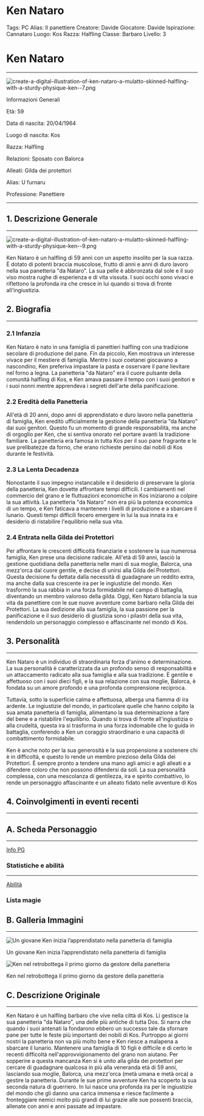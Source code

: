 # Ken Nataro

Tags: PC
Alias: Il panettiere
Creatore: Davide
Giocatore: Davide
Ispirazione: Cannataro
Luogo: Kos
Razza: Halfling
Classe: Barbaro
Livello: 3

# Ken Nataro

---

![create-a-digital-illustration-of-ken-nataro-a-mulatto-skinned-halfling-with-a-sturdy-physique-ken--7.png](Ken%20Nataro%20b2efe30ba9fd49d2a77e104631b0d916/create-a-digital-illustration-of-ken-nataro-a-mulatto-skinned-halfling-with-a-sturdy-physique-ken--7.png)

Informazioni Generali

Età: 59

Data di nascita: 20/04/1964

Luogo di nascita: Kos

Razza: Halfling

Relazioni: Sposato con Balorca

Alleati: Gilda dei protettori

Alias: U furnaru 

Professione: Panettiere

---

## 1. Descrizione Generale

---

![create-a-digital-illustration-of-ken-nataro-a-mulatto-skinned-halfling-with-a-sturdy-physique-ken--9.png](Ken%20Nataro%20b2efe30ba9fd49d2a77e104631b0d916/create-a-digital-illustration-of-ken-nataro-a-mulatto-skinned-halfling-with-a-sturdy-physique-ken--9.png)

Ken Nataro è un halfling di 59 anni con un aspetto insolito per la sua razza. È dotato di potenti braccia muscolose, frutto di anni e anni di duro lavoro nella sua panetteria "da Nataro". La sua pelle è abbronzata dal sole e il suo viso mostra rughe di esperienza e di vita vissuta. I suoi occhi sono vivaci e riflettono la profonda ira che cresce in lui quando si trova di fronte all'ingiustizia.

## 2. Biografia

---

### 2.1 Infanzia

Ken Nataro è nato in una famiglia di panettieri halfling con una tradizione secolare di produzione del pane. Fin da piccolo, Ken mostrava un interesse vivace per il mestiere di famiglia. Mentre i suoi coetanei giocavano a nascondino, Ken preferiva impastare la pasta e osservare il pane lievitare nel forno a legna. La panetteria "da Nataro" era il cuore pulsante della comunità halfling di Kos, e Ken amava passare il tempo con i suoi genitori e i suoi nonni mentre apprendeva i segreti dell'arte della panificazione.

### 2.2 **Eredità della Panetteria**

All'età di 20 anni, dopo anni di apprendistato e duro lavoro nella panetteria di famiglia, Ken ereditò ufficialmente la gestione della panetteria "da Nataro" dai suoi genitori. Questo fu un momento di grande responsabilità, ma anche di orgoglio per Ken, che si sentiva onorato nel portare avanti la tradizione familiare. La panetteria era famosa in tutta Kos per il suo pane fragrante e le sue prelibatezze da forno, che erano richieste persino dai nobili di Kos durante le festività.

### 2.3 **La Lenta Decadenza**

Nonostante il suo impegno instancabile e il desiderio di preservare la gloria della panetteria, Ken dovette affrontare tempi difficili. I cambiamenti nel commercio del grano e le fluttuazioni economiche in Kos iniziarono a colpire la sua attività. La panetteria "da Nataro" non era più la potenza economica di un tempo, e Ken faticava a mantenere i livelli di produzione e a sbarcare il lunario. Questi tempi difficili fecero emergere in lui la sua innata ira e desiderio di ristabilire l'equilibrio nella sua vita.

### 2.4 Entrata ne**lla Gilda dei Protettori**

Per affrontare le crescenti difficoltà finanziarie e sostenere la sua numerosa famiglia, Ken prese una decisione radicale. All'età di 59 anni, lasciò la gestione quotidiana della panetteria nelle mani di sua moglie, Balorca, una mezz'orca dal cuore gentile, e decise di unirsi alla Gilda dei Protettori. Questa decisione fu dettata dalla necessità di guadagnare un reddito extra, ma anche dalla sua crescente ira per le ingiustizie del mondo. Ken trasformò la sua rabbia in una forza formidabile nel campo di battaglia, diventando un membro valoroso della gilda.
Oggi, Ken Nataro bilancia la sua vita da panettiere con le sue nuove avventure come barbaro nella Gilda dei Protettori. La sua dedizione alla sua famiglia, la sua passione per la panificazione e il suo desiderio di giustizia sono i pilastri della sua vita, rendendolo un personaggio complesso e affascinante nel mondo di Kos.

## 3. Personalità

---

Ken Nataro è un individuo di straordinaria forza d'animo e determinazione. La sua personalità è caratterizzata da un profondo senso di responsabilità e un attaccamento radicato alla sua famiglia e alla sua tradizione. È gentile e affettuoso con i suoi dieci figli, e la sua relazione con sua moglie, Balorca, è fondata su un amore profondo e una profonda comprensione reciproca.

Tuttavia, sotto la superficie calma e affettuosa, alberga una fiamma di ira ardente. Le ingiustizie del mondo, in particolare quelle che hanno colpito la sua amata panetteria di famiglia, alimentano la sua determinazione a fare del bene e a ristabilire l'equilibrio. Quando si trova di fronte all'ingiustizia o alla crudeltà, questa ira si trasforma in una forza indomabile che lo guida in battaglia, conferendo a Ken un coraggio straordinario e una capacità di combattimento formidabile.

Ken è anche noto per la sua generosità e la sua propensione a sostenere chi è in difficoltà, e questo lo rende un membro prezioso della Gilda dei Protettori. È sempre pronto a tendere una mano agli amici e agli alleati e a difendere coloro che non possono difendersi da soli. La sua personalità complessa, con una mescolanza di gentilezza, ira e spirito combattivo, lo rende un personaggio affascinante e un alleato fidato nelle avventure di Kos

## 4. Coinvolgimenti in eventi recenti

---

[](Ken%20Nataro%20b2efe30ba9fd49d2a77e104631b0d916/Untitled%206d32341cd290432098378da8e9e19b98.csv)

## A. Scheda Personaggio

---

[Info PG](Ken%20Nataro%20b2efe30ba9fd49d2a77e104631b0d916/Info%20PG%20ee5582184d634903a1f6d68b474f9c9e.csv)

### Statistiche e abilità

---

[Abilità](Ken%20Nataro%20b2efe30ba9fd49d2a77e104631b0d916/Abilita%CC%80%2097ecc9b336a54b24a61e1910cae67855.csv)

### Lista magie

## B. Galleria Immagini

---

![Un giovane Ken inizia l’apprendistato nella panetteria di famiglia](Ken%20Nataro%20b2efe30ba9fd49d2a77e104631b0d916/create-a-digital-illustration-of-ken-nataro-a-mulatto-skinned-halfling-with-a-sturdy-physique-ken-.png)

Un giovane Ken inizia l’apprendistato nella panetteria di famiglia

![Ken nel retrobottega il primo giorno da gestore della panetteria](Ken%20Nataro%20b2efe30ba9fd49d2a77e104631b0d916/create-a-digital-illustration-of-ken-nataro-a-mulatto-skinned-halfling-with-a-sturdy-physique-ken--6.png)

Ken nel retrobottega il primo giorno da gestore della panetteria

## C. Descrizione Originale

---

Ken Nataro è un halfling barbaro che vive nella città di Kos. Lì gestisce la sua panetteria "da Nataro", una delle più antiche di tutta Dos. Si narra che quando i suoi antenati la fondarono ebbero un successo tale da sfornare pane per tutte le feste più importanti dei nobili di Kos. Purtroppo ai giorni nostri la panetteria non va più molto bene e Ken riesce a malapena a sbarcare il lunario. Mantenere una famiglia di 10 figli è difficile e di certo le recenti difficoltà nell'approvvigionamento del grano non aiutano. Per sopperire a questa mancanza Ken si è unito alla gilda dei protettori per cercare di guadagnare qualcosa in più alla veneranda età di 59 anni, lasciando sua moglie, Balorca, una mezz'orca (metà umana e metà orca) a gestire la panetteria. Durante le sue prime avventure Ken ha scoperto la sua seconda natura di guerriero. In lui nasce una profonda ira per le ingiustizie del mondo che gli danno una carica immensa e riesce facilmente a fronteggiare nemici molto più grandi di lui grazie alle sue possenti braccia, allenate con anni e anni passate ad impastare.